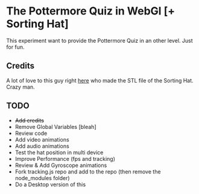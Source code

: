 # The Pottermore Quiz in WebGl [+ Sorting Hat]
This experiment want to provide the Pottermore Quiz in an other level. Just for fun.

## Credits
A lot of love to this guy right [here](https://www.thingiverse.com/thing:501495) who made the STL file of the Sorting Hat. Crazy man.

## TODO
- ~~Add credits~~
- Remove Global Variables [bleah]
- Review code
- Add video animations
- Add audio animations
- Test the hat position in multi device
- Improve Performance (fps and tracking)
- Review & Add Gyroscope animations
- Fork tracking.js repo and add to the repo (then remove the node_modules folder)
- Do a Desktop version of this